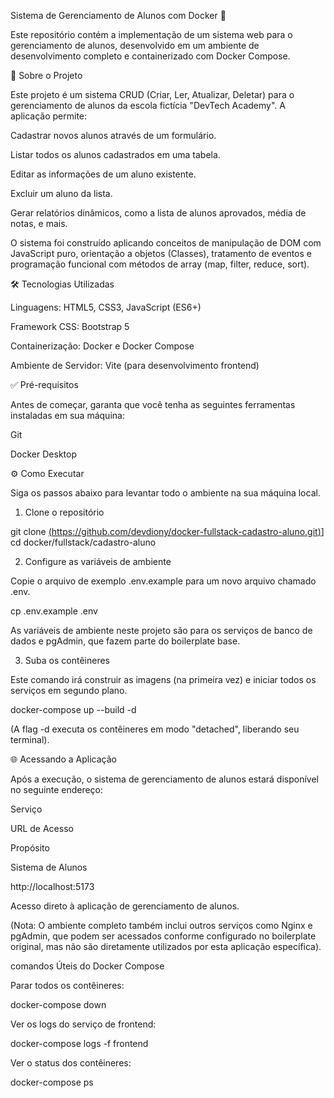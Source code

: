 Sistema de Gerenciamento de Alunos com Docker 🐳

Este repositório contém a implementação de um sistema web para o gerenciamento de alunos, desenvolvido em um ambiente de desenvolvimento completo e containerizado com Docker Compose.

🚀 Sobre o Projeto

Este projeto é um sistema CRUD (Criar, Ler, Atualizar, Deletar) para o gerenciamento de alunos da escola fictícia "DevTech Academy". A aplicação permite:

Cadastrar novos alunos através de um formulário.

Listar todos os alunos cadastrados em uma tabela.

Editar as informações de um aluno existente.

Excluir um aluno da lista.

Gerar relatórios dinâmicos, como a lista de alunos aprovados, média de notas, e mais.

O sistema foi construído aplicando conceitos de manipulação de DOM com JavaScript puro, orientação a objetos (Classes), tratamento de eventos e programação funcional com métodos de array (map, filter, reduce, sort).

🛠️ Tecnologias Utilizadas

Linguagens: HTML5, CSS3, JavaScript (ES6+)

Framework CSS: Bootstrap 5

Containerização: Docker e Docker Compose

Ambiente de Servidor: Vite (para desenvolvimento frontend)

✅ Pré-requisitos

Antes de começar, garanta que você tenha as seguintes ferramentas instaladas em sua máquina:

Git

Docker Desktop

⚙️ Como Executar

Siga os passos abaixo para levantar todo o ambiente na sua máquina local.

1. Clone o repositório

git clone [(https://github.com/devdiony/docker-fullstack-cadastro-aluno.git)](https://github.com/devdiony/docker-fullstack-cadastro-aluno.git)]
cd docker/fullstack/cadastro-aluno


2. Configure as variáveis de ambiente

Copie o arquivo de exemplo .env.example para um novo arquivo chamado .env.

cp .env.example .env


As variáveis de ambiente neste projeto são para os serviços de banco de dados e pgAdmin, que fazem parte do boilerplate base.

3. Suba os contêineres

Este comando irá construir as imagens (na primeira vez) e iniciar todos os serviços em segundo plano.

docker-compose up --build -d


(A flag -d executa os contêineres em modo "detached", liberando seu terminal).

🌐 Acessando a Aplicação

Após a execução, o sistema de gerenciamento de alunos estará disponível no seguinte endereço:

Serviço

URL de Acesso

Propósito

Sistema de Alunos

http://localhost:5173

Acesso direto à aplicação de gerenciamento de alunos.

(Nota: O ambiente completo também inclui outros serviços como Nginx e pgAdmin, que podem ser acessados conforme configurado no boilerplate original, mas não são diretamente utilizados por esta aplicação específica).

comandos Úteis do Docker Compose

Parar todos os contêineres:

docker-compose down


Ver os logs do serviço de frontend:

docker-compose logs -f frontend


Ver o status dos contêineres:

docker-compose ps

